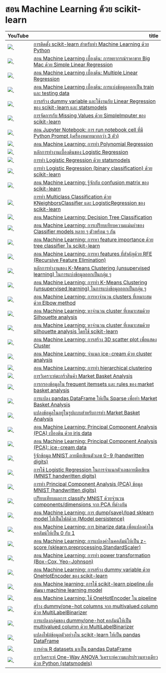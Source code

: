 # สอน Machine Learning ด้วย scikit-learn
<table border="0" class="dataframe">
  <thead>
    <tr style="text-align: right;">
      <th>YouTube</th>
      <th>title</th>
    </tr>
  </thead>
  <tbody>
    <tr>
      <td><a href=https://youtu.be/AdDvPCarDyI><img src=https://i.ytimg.com/vi/AdDvPCarDyI/mqdefault.jpg />&nbsp;</a></td>
      <td><a href="https://youtu.be/AdDvPCarDyI">การติดตั้ง scikit-learn สำหรับทำ Machine Learning ด้วย Python</a></td>
    </tr>
    <tr>
      <td><a href=https://youtu.be/1Rkt8Zk3KBM><img src=https://i.ytimg.com/vi/1Rkt8Zk3KBM/mqdefault.jpg />&nbsp;</a></td>
      <td><a href="https://youtu.be/1Rkt8Zk3KBM">สอน Machine Learning เบื้องต้น: การพยากรณ์ราคาขาย Big Mac ด้วย Simple Linear Regression</a></td>
    </tr>
    <tr>
      <td><a href=https://youtu.be/PC7Zk_u6g4w><img src=https://i.ytimg.com/vi/PC7Zk_u6g4w/mqdefault.jpg />&nbsp;</a></td>
      <td><a href="https://youtu.be/PC7Zk_u6g4w">สอน Machine Learning เบื้องต้น: Multiple Linear Regression</a></td>
    </tr>
    <tr>
      <td><a href=https://youtu.be/Bt2tUycULs8><img src=https://i.ytimg.com/vi/Bt2tUycULs8/mqdefault.jpg />&nbsp;</a></td>
      <td><a href="https://youtu.be/Bt2tUycULs8">สอน Machine Learning เบื้องต้น: การแบ่งข้อมูลออกเป็น train และ testing data</a></td>
    </tr>
    <tr>
      <td><a href=https://youtu.be/rGF1jY5tvCk><img src=https://i.ytimg.com/vi/rGF1jY5tvCk/mqdefault.jpg />&nbsp;</a></td>
      <td><a href="https://youtu.be/rGF1jY5tvCk">การสร้าง dummy variable และใช้งานกับ Linear Regression ของ scikit-learn และ statsmodels</a></td>
    </tr>
    <tr>
      <td><a href=https://youtu.be/T2yT5vt1NaQ><img src=https://i.ytimg.com/vi/T2yT5vt1NaQ/mqdefault.jpg />&nbsp;</a></td>
      <td><a href="https://youtu.be/T2yT5vt1NaQ">การจัดการกับ Missing Values ด้วย SimpleImputer ของ scikit-learn</a></td>
    </tr>
    <tr>
      <td><a href=https://youtu.be/jOYOUrgR16c><img src=https://i.ytimg.com/vi/jOYOUrgR16c/mqdefault.jpg />&nbsp;</a></td>
      <td><a href="https://youtu.be/jOYOUrgR16c">สอน Jupyter Notebook: การ run notebook cell ที่มี Python Prompt (เครื่องหมายมากกว่า 3 ตัว)</a></td>
    </tr>
    <tr>
      <td><a href=https://youtu.be/3ha-ART9DFA><img src=https://i.ytimg.com/vi/3ha-ART9DFA/mqdefault.jpg />&nbsp;</a></td>
      <td><a href="https://youtu.be/3ha-ART9DFA">สอน Machine Learning: การทำ Polynomial Regression</a></td>
    </tr>
    <tr>
      <td><a href=https://youtu.be/zhkTD7rNEBk><img src=https://i.ytimg.com/vi/zhkTD7rNEBk/mqdefault.jpg />&nbsp;</a></td>
      <td><a href="https://youtu.be/zhkTD7rNEBk">หลักการทำงานเบื้องต้นของ Logistic Regression</a></td>
    </tr>
    <tr>
      <td><a href=https://youtu.be/SM1W2SQOD7I><img src=https://i.ytimg.com/vi/SM1W2SQOD7I/mqdefault.jpg />&nbsp;</a></td>
      <td><a href="https://youtu.be/SM1W2SQOD7I">การทำ Logistic Regression ด้วย statsmodels</a></td>
    </tr>
    <tr>
      <td><a href=https://youtu.be/l1OWNtuAUUg><img src=https://i.ytimg.com/vi/l1OWNtuAUUg/mqdefault.jpg />&nbsp;</a></td>
      <td><a href="https://youtu.be/l1OWNtuAUUg">การทำ Logistic Regression (binary classification) ด้วย scikit-learn</a></td>
    </tr>
    <tr>
      <td><a href=https://youtu.be/-ghTyCXxPm4><img src=https://i.ytimg.com/vi/-ghTyCXxPm4/mqdefault.jpg />&nbsp;</a></td>
      <td><a href="https://youtu.be/-ghTyCXxPm4">สอน Machine Learning: รู้จักกับ confusion matrix ของ scikit-learn</a></td>
    </tr>
    <tr>
      <td><a href=https://youtu.be/n2b_0GTN91Q><img src=https://i.ytimg.com/vi/n2b_0GTN91Q/mqdefault.jpg />&nbsp;</a></td>
      <td><a href="https://youtu.be/n2b_0GTN91Q">การทำ Multiclass Classification ด้วย KNeighborsClassifier และ LogisticRegression ของ scikit-learn</a></td>
    </tr>
    <tr>
      <td><a href=https://youtu.be/CrlmjqHXhqI><img src=https://i.ytimg.com/vi/CrlmjqHXhqI/mqdefault.jpg />&nbsp;</a></td>
      <td><a href="https://youtu.be/CrlmjqHXhqI">สอน Machine Learning: Decision Tree Classification</a></td>
    </tr>
    <tr>
      <td><a href=https://youtu.be/DeKMoxpI7DM><img src=https://i.ytimg.com/vi/DeKMoxpI7DM/mqdefault.jpg />&nbsp;</a></td>
      <td><a href="https://youtu.be/DeKMoxpI7DM">สอน Machine Learning: การเปรียบเทียบความแม่นยำของ Classifier models หลาย ๆ ตัวพร้อม ๆ กัน</a></td>
    </tr>
    <tr>
      <td><a href=https://youtu.be/Uojkhn-EXac><img src=https://i.ytimg.com/vi/Uojkhn-EXac/mqdefault.jpg />&nbsp;</a></td>
      <td><a href="https://youtu.be/Uojkhn-EXac">สอน Machine Learning: การหา feature importance ด้วย tree classifier ใน scikit-learn</a></td>
    </tr>
    <tr>
      <td><a href=https://youtu.be/D3AEkmFtNQI><img src=https://i.ytimg.com/vi/D3AEkmFtNQI/mqdefault.jpg />&nbsp;</a></td>
      <td><a href="https://youtu.be/D3AEkmFtNQI">สอน Machine Learning: การหา features ที่สำคัญด้วย RFE (Recursive Feature Elimination)</a></td>
    </tr>
    <tr>
      <td><a href=https://youtu.be/VyjdyymF0NY><img src=https://i.ytimg.com/vi/VyjdyymF0NY/mqdefault.jpg />&nbsp;</a></td>
      <td><a href="https://youtu.be/VyjdyymF0NY">หลักการทำงานของ K-Means Clustering (unsupervised learning) ในการแบ่งข้อมูลออกเป็นกลุ่ม ๆ</a></td>
    </tr>
    <tr>
      <td><a href=https://youtu.be/vxbaeX1KBww><img src=https://i.ytimg.com/vi/vxbaeX1KBww/mqdefault.jpg />&nbsp;</a></td>
      <td><a href="https://youtu.be/vxbaeX1KBww">สอน Machine Learning: การทำ K-Means Clustering (unsupervised learning) ในการแบ่งข้อมูลออกเป็นกลุ่ม ๆ</a></td>
    </tr>
    <tr>
      <td><a href=https://youtu.be/U5m1tHawgSI><img src=https://i.ytimg.com/vi/U5m1tHawgSI/mqdefault.jpg />&nbsp;</a></td>
      <td><a href="https://youtu.be/U5m1tHawgSI">สอน Machine Learning: การหาจำนวน clusters ที่เหมาะสมด้วย Elbow method</a></td>
    </tr>
    <tr>
      <td><a href=https://youtu.be/2r4wUSJGa3Y><img src=https://i.ytimg.com/vi/2r4wUSJGa3Y/mqdefault.jpg />&nbsp;</a></td>
      <td><a href="https://youtu.be/2r4wUSJGa3Y">สอน Machine Learning: หาจำนวน cluster ที่เหมาะสมด้วย Silhouette analysis</a></td>
    </tr>
    <tr>
      <td><a href=https://youtu.be/Ritq16Iw7XQ><img src=https://i.ytimg.com/vi/Ritq16Iw7XQ/mqdefault.jpg />&nbsp;</a></td>
      <td><a href="https://youtu.be/Ritq16Iw7XQ">สอน Machine Learning: หาจำนวน cluster ที่เหมาะสมด้วย silhouette analysis โดยใช้ scikit-learn</a></td>
    </tr>
    <tr>
      <td><a href=https://youtu.be/4D9-xZGjuRw><img src=https://i.ytimg.com/vi/4D9-xZGjuRw/mqdefault.jpg />&nbsp;</a></td>
      <td><a href="https://youtu.be/4D9-xZGjuRw">สอน Machine Learning: การสร้าง 3D scatter plot เพื่อแสดง Cluster</a></td>
    </tr>
    <tr>
      <td><a href=https://youtu.be/2xEPsZAxIGs><img src=https://i.ytimg.com/vi/2xEPsZAxIGs/mqdefault.jpg />&nbsp;</a></td>
      <td><a href="https://youtu.be/2xEPsZAxIGs">สอน Machine Learning: จำแนก ice-cream ด้วย cluster analysis</a></td>
    </tr>
    <tr>
      <td><a href=https://youtu.be/RjruVciZjsw><img src=https://i.ytimg.com/vi/RjruVciZjsw/mqdefault.jpg />&nbsp;</a></td>
      <td><a href="https://youtu.be/RjruVciZjsw">สอน Machine Learning: การทำ hierarchical clustering</a></td>
    </tr>
    <tr>
      <td><a href=https://youtu.be/Abbj3VzNtXQ><img src=https://i.ytimg.com/vi/Abbj3VzNtXQ/mqdefault.jpg />&nbsp;</a></td>
      <td><a href="https://youtu.be/Abbj3VzNtXQ">การวิเคราะห์ตะกร้าสินค้า Market Basket Analysis</a></td>
    </tr>
    <tr>
      <td><a href=https://youtu.be/wpihOMpuCFQ><img src=https://i.ytimg.com/vi/wpihOMpuCFQ/mqdefault.jpg />&nbsp;</a></td>
      <td><a href="https://youtu.be/wpihOMpuCFQ">การกรองข้อมูลใน frequent itemsets และ rules ของ market basket analysis</a></td>
    </tr>
    <tr>
      <td><a href=https://youtu.be/iH1IUA_pZRI><img src=https://i.ytimg.com/vi/iH1IUA_pZRI/mqdefault.jpg />&nbsp;</a></td>
      <td><a href="https://youtu.be/iH1IUA_pZRI">การแปลง pandas DataFrame ให้เป็น Sparse เพื่อทำ Market Basket Analysis</a></td>
    </tr>
    <tr>
      <td><a href=https://youtu.be/5vLZm7eYmC4><img src=https://i.ytimg.com/vi/5vLZm7eYmC4/mqdefault.jpg />&nbsp;</a></td>
      <td><a href="https://youtu.be/5vLZm7eYmC4">แปลงข้อมูลในอยู่ในรูปแบบสำหรับการทำ Market Basket Analysis</a></td>
    </tr>
    <tr>
      <td><a href=https://youtu.be/z8APHNo1iA4><img src=https://i.ytimg.com/vi/z8APHNo1iA4/mqdefault.jpg />&nbsp;</a></td>
      <td><a href="https://youtu.be/z8APHNo1iA4">สอน Machine Learning: Principal Component Analysis (PCA) เบื้องต้น ด้วย iris data</a></td>
    </tr>
    <tr>
      <td><a href=https://youtu.be/ZjOpFmaesi0><img src=https://i.ytimg.com/vi/ZjOpFmaesi0/mqdefault.jpg />&nbsp;</a></td>
      <td><a href="https://youtu.be/ZjOpFmaesi0">สอน Machine Learning: Principal Component Analysis (PCA): ice-cream data</a></td>
    </tr>
    <tr>
      <td><a href=https://youtu.be/TTbARIMKaZM><img src=https://i.ytimg.com/vi/TTbARIMKaZM/mqdefault.jpg />&nbsp;</a></td>
      <td><a href="https://youtu.be/TTbARIMKaZM">รู้จักข้อมูล MNIST ลายมือเขียนตัวเลข 0-9 (handwritten digits)</a></td>
    </tr>
    <tr>
      <td><a href=https://youtu.be/Z9gB9LHBlsM><img src=https://i.ytimg.com/vi/Z9gB9LHBlsM/mqdefault.jpg />&nbsp;</a></td>
      <td><a href="https://youtu.be/Z9gB9LHBlsM">การใช้ Logistic Regression ในการจำแนกตัวเลขลายมือเขียน (MNIST handwritten digits)</a></td>
    </tr>
    <tr>
      <td><a href=https://youtu.be/llZFHmni9QA><img src=https://i.ytimg.com/vi/llZFHmni9QA/mqdefault.jpg />&nbsp;</a></td>
      <td><a href="https://youtu.be/llZFHmni9QA">การทำ Principal Component Analysis (PCA) ข้อมูล MNIST (handwritten digits)</a></td>
    </tr>
    <tr>
      <td><a href=https://youtu.be/QIB6G0pkwmI><img src=https://i.ytimg.com/vi/QIB6G0pkwmI/mqdefault.jpg />&nbsp;</a></td>
      <td><a href="https://youtu.be/QIB6G0pkwmI">เปรียบเทียบผลการ classify MNIST ด้วยจำนวน components/dimensions จาก PCA ที่ต่างกัน</a></td>
    </tr>
    <tr>
      <td><a href=https://youtu.be/X7MDGDunbFk><img src=https://i.ytimg.com/vi/X7MDGDunbFk/mqdefault.jpg />&nbsp;</a></td>
      <td><a href="https://youtu.be/X7MDGDunbFk">สอน Machine Learning: การ dump(save)/load sklearn model ไปเป็นไฟล์ด้วย (Model persistence)</a></td>
    </tr>
    <tr>
      <td><a href=https://youtu.be/N42BnR9Mxiw><img src=https://i.ytimg.com/vi/N42BnR9Mxiw/mqdefault.jpg />&nbsp;</a></td>
      <td><a href="https://youtu.be/N42BnR9Mxiw">สอน Machine Learning: การ binarize data เพื่อแปลงค่าในคอลัมน์ให้เป็น 0 กับ 1</a></td>
    </tr>
    <tr>
      <td><a href=https://youtu.be/aKJxHnbnUKc><img src=https://i.ytimg.com/vi/aKJxHnbnUKc/mqdefault.jpg />&nbsp;</a></td>
      <td><a href="https://youtu.be/aKJxHnbnUKc">สอน Machine Learning: การแปลงค่าในคอลัมน์ให้เป็น z-score (sklearn.preprocessing.StandardScaler)</a></td>
    </tr>
    <tr>
      <td><a href=https://youtu.be/v6Jfxs3EmXQ><img src=https://i.ytimg.com/vi/v6Jfxs3EmXQ/mqdefault.jpg />&nbsp;</a></td>
      <td><a href="https://youtu.be/v6Jfxs3EmXQ">สอน Machine Learning: การทำ power transformation (Box-Cox, Yeo-Johnson)</a></td>
    </tr>
    <tr>
      <td><a href=https://youtu.be/CHa8n7wORrU><img src=https://i.ytimg.com/vi/CHa8n7wORrU/mqdefault.jpg />&nbsp;</a></td>
      <td><a href="https://youtu.be/CHa8n7wORrU">สอน Machine Learning: การสร้าง dummy variable ด้วย OneHotEncoder ของ scikit-learn</a></td>
    </tr>
    <tr>
      <td><a href=https://youtu.be/caQziky_248><img src=https://i.ytimg.com/vi/caQziky_248/mqdefault.jpg />&nbsp;</a></td>
      <td><a href="https://youtu.be/caQziky_248">สอน Machine learning: การใช้ scikit-learn pipeline เพื่อพัฒนา machine learning model</a></td>
    </tr>
    <tr>
      <td><a href=https://youtu.be/4_tdf1ymCPE><img src=https://i.ytimg.com/vi/4_tdf1ymCPE/mqdefault.jpg />&nbsp;</a></td>
      <td><a href="https://youtu.be/4_tdf1ymCPE">สอน Machine Learning: ใช้ OneHotEncoder ใน pipeline</a></td>
    </tr>
    <tr>
      <td><a href=https://youtu.be/c61y1-Lg37g><img src=https://i.ytimg.com/vi/c61y1-Lg37g/mqdefault.jpg />&nbsp;</a></td>
      <td><a href="https://youtu.be/c61y1-Lg37g">สร้าง dummy/one-hot columns จาก multivalued column ด้วย MultiLabelBinarizer</a></td>
    </tr>
    <tr>
      <td><a href=https://youtu.be/FfxV0GNO9l4><img src=https://i.ytimg.com/vi/FfxV0GNO9l4/mqdefault.jpg />&nbsp;</a></td>
      <td><a href="https://youtu.be/FfxV0GNO9l4">การแปลงกลุ่มของ dummy/one-hot คอลัมน์ให้เป็น multivalued column ด้วย MultiLabelBinarizer</a></td>
    </tr>
    <tr>
      <td><a href=https://youtu.be/rvKdIAzCDiU><img src=https://i.ytimg.com/vi/rvKdIAzCDiU/mqdefault.jpg />&nbsp;</a></td>
      <td><a href="https://youtu.be/rvKdIAzCDiU">แปลงไฟล์ข้อมูลตัวอย่างใน scikit-learn ให้เป็น pandas DataFrame</a></td>
    </tr>
    <tr>
      <td><a href=https://youtu.be/QVrZL4T8NBk><img src=https://i.ytimg.com/vi/QVrZL4T8NBk/mqdefault.jpg />&nbsp;</a></td>
      <td><a href="https://youtu.be/QVrZL4T8NBk">การอ่าน R datasets มาเป็น pandas DataFrame</a></td>
    </tr>
    <tr>
      <td><a href=https://youtu.be/8SXnfq8RJsU><img src=https://i.ytimg.com/vi/8SXnfq8RJsU/mqdefault.jpg />&nbsp;</a></td>
      <td><a href="https://youtu.be/8SXnfq8RJsU">การวิเคราะห์ One-Way ANOVA วิเคราะห์ความแปรปรวนทางเดียว ด้วย Python (statsmodels)</a></td>
    </tr>
  </tbody>
</table>
